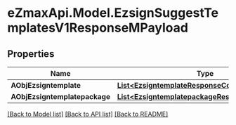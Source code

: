 
# eZmaxApi.Model.EzsignSuggestTemplatesV1ResponseMPayload

## Properties

Name | Type | Description | Notes
------------ | ------------- | ------------- | -------------
**AObjEzsigntemplate** | [**List&lt;EzsigntemplateResponseCompound&gt;**](EzsigntemplateResponseCompound.md) |  | 
**AObjEzsigntemplatepackage** | [**List&lt;EzsigntemplatepackageResponseCompound&gt;**](EzsigntemplatepackageResponseCompound.md) |  | 

[[Back to Model list]](../README.md#documentation-for-models)
[[Back to API list]](../README.md#documentation-for-api-endpoints)
[[Back to README]](../README.md)


